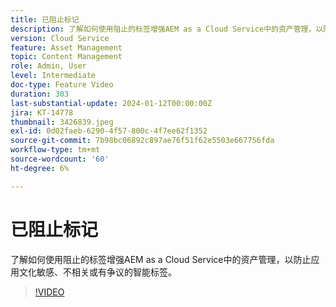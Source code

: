 ```yaml
---
title: 已阻止标记
description: 了解如何使用阻止的标签增强AEM as a Cloud Service中的资产管理，以防止应用文化敏感、不相关或有争议的智能标签。
version: Cloud Service
feature: Asset Management
topic: Content Management
role: Admin, User
level: Intermediate
doc-type: Feature Video
duration: 303
last-substantial-update: 2024-01-12T00:00:00Z
jira: KT-14778
thumbnail: 3426839.jpeg
exl-id: 0d02faeb-6290-4f57-800c-4f7ee62f1352
source-git-commit: 7b98bc06892c897ae76f51f62e5503e667756fda
workflow-type: tm+mt
source-wordcount: '60'
ht-degree: 6%

---
```


# 已阻止标记

了解如何使用阻止的标签增强AEM as a Cloud Service中的资产管理，以防止应用文化敏感、不相关或有争议的智能标签。

>[!VIDEO](https://video.tv.adobe.com/v/3426839/?learn=on)
